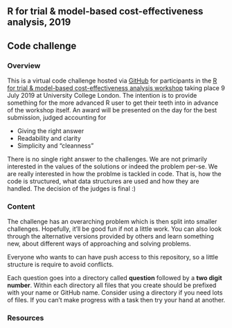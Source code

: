 
<!-- README.md is generated from README.Rmd. Please edit that file -->

## R for trial & model-based cost-effectiveness analysis, 2019

## Code challenge

### Overview

This is a virtual code challenge hosted via
[GitHub](https://github.com/) for participants in the [R for trial &
model-based cost-effectiveness analysis
workshop](http://www.statistica.it/gianluca/teaching/r-hta-workshop/2019/)
taking place 9 July 2019 at University College London. The intention is
to provide something for the more advanced R user to get their teeth
into in advance of the workshop itself. An award will be presented on
the day for the best submission, judged accounting for

  - Giving the right answer
  - Readability and clarity
  - Simplicity and “cleanness”

There is no single right answer to the challenges. We are not primarily
interested in the values of the solutions or indeed the problem per-se.
We are really interested in how the problme is tackled in code. That is,
how the code is structured, what data structures are used and how they
are handled. The decision of the judges is final :)

### Content

The challenge has an overarching problem which is then split into
smaller challenges. Hopefully, it’ll be good fun if not a little work.
You can also look through the alternative versions provided by others
and learn something new, about different ways of approaching and solving
problems.

Everyone who wants to can have push access to this repository, so a
little structure is require to avoid conflicts.

Each question goes into a directory called **question** followed by a
**two digit number**. Within each directory all files that you create
should be prefixed with your name or GitHub name. Consider using a
directory if you need lots of files. If you can’t make progress with a
task then try your hand at another.

### Resources

<TODO>
